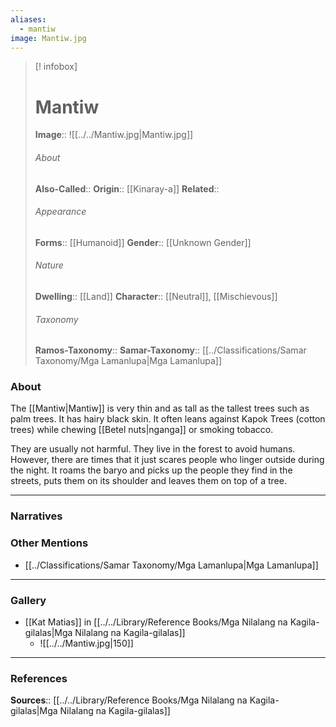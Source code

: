 ```yaml
---
aliases:
  - mantiw
image: Mantiw.jpg
---
```

> [! infobox]
> # Mantiw
> **Image**:: ![[../../Mantiw.jpg|Mantiw.jpg]]
> ###### About
> **Also-Called**:: 
> **Origin**:: [[Kinaray-a]]
> **Related**:: 
> ###### Appearance
> **Forms**::  [[Humanoid]]
> **Gender**:: [[Unknown Gender]]
> ###### Nature
> **Dwelling**:: [[Land]]
> **Character**:: [[Neutral]], [[Mischievous]]
> ⠀
> ###### Taxonomy
> **Ramos-Taxonomy**:: 
> **Samar-Taxonomy**:: [[../Classifications/Samar Taxonomy/Mga Lamanlupa|Mga Lamanlupa]]

### About 
The [[Mantiw|Mantiw]] is very thin and as tall as the tallest trees such as palm trees. It has hairy black skin. It often leans against Kapok Trees (cotton trees) while chewing [[Betel nuts|nganga]] or smoking tobacco. 

They are usually not harmful. They live in the forest to avoid humans. However, there are times that it just scares people who linger outside during the night. It roams the baryo and picks up the people they find in the streets, puts them on its shoulder and leaves them on top of a tree. 


---
### Narratives


### Other Mentions
- [[../Classifications/Samar Taxonomy/Mga Lamanlupa|Mga Lamanlupa]]


---
### Gallery
- [[Kat Matias]] in [[../../Library/Reference Books/Mga Nilalang na Kagila-gilalas|Mga Nilalang na Kagila-gilalas]]
	- ![[../../Mantiw.jpg|150]]


---
### References
**Sources**:: [[../../Library/Reference Books/Mga Nilalang na Kagila-gilalas|Mga Nilalang na Kagila-gilalas]]

[^1]: [[../../Library/Reference Books/Mga Nilalang na Kagila-gilalas|Mga Nilalang na Kagila-gilalas]]